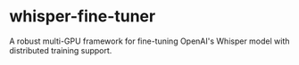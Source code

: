 # whisper-fine-tuner
A robust multi-GPU framework for fine-tuning OpenAI's Whisper model with distributed training support.

